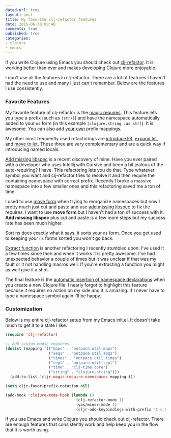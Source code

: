 ```yaml
---
dated-url: true
layout: post
title: My favorite clj-refactor features
date: 2015-06-30 08:40
comments: true
published: true
categories:
- clojure
- emacs
---
```


If you write Clojure using Emacs you should check out [clj-refactor](https://github.com/clojure-emacs/clj-refactor.el).
It is working better than ever and makes developing Clojure more enjoyable.

I don't use all the features in clj-refactor.
There are a lot of features I haven't had the need to use and many I just can't remember.
Below are the features I use consistently.

### Favorite Features

My favorite feature of clj-refactor is the [magic requires](/blog/2015/06/18/emacs-automatically-require-common-namespaces/).
This feature lets you type a prefix (such as `(str/)`) and have the namespace automatically added to your `ns` form (in this example `[clojure.string :as str]`).
It is awesome.
You can also add [your own](/blog/2015/06/18/emacs-automatically-require-common-namespaces/) prefix mappings.

My other most frequently used refactorings are [introduce let](https://github.com/clojure-emacs/clj-refactor.el/wiki/cljr-introduce-let), [expand let](https://github.com/clojure-emacs/clj-refactor.el/wiki/cljr-expand-let), and [move to let](https://github.com/clojure-emacs/clj-refactor.el/wiki/cljr-move-to-let).
These three are very complementary and are a quick way if introducing named locals.

[Add missing libspec](https://github.com/clojure-emacs/clj-refactor.el/wiki/cljr-add-missing-libspec) is a recent discovery of mine.
Have you ever paired with a developer who uses Intellij with Cursive and been a bit jealous of the auto-requiring?
I have.
This refactoring lets you do that.
Type whatever symbol you want and clj-refactor tries to resolve it and then require the containing namespace with correct prefix.
Recently I broke a massive namespace into a few smaller ones and this refactoring saved me a ton of time.

I used to use [move form](https://github.com/clojure-emacs/clj-refactor.el/wiki/cljr-move-form) when trying to reorganize namespaces but now I pretty much just cut and paste and use [add missing libspec](https://github.com/clojure-emacs/clj-refactor.el/wiki/cljr-add-missing-libspec) to fix the requires.
I want to use __move form__ but I haven't had a ton of success with it. __Add missing libspec__ plus cut and paste is a few more steps but my success rate has been much higher.

[Sort ns](https://github.com/clojure-emacs/clj-refactor.el/wiki/cljr-sort-ns) does exactly what it says, it sorts your `ns` form.
Once you get used to keeping your `ns` forms sorted you won't go back.

[Extract function](https://github.com/clojure-emacs/clj-refactor.el/wiki/cljr-extract-function) is another refactoring I recently stumbled upon.
I've used it a few times since then and when it works it is pretty awesome.
I've had unexpected behavior a couple of times but it was unclear if that was my fault or it not handling macros well.
If you're extracting a function you might as well give it a shot.

The final feature is the [automatic insertion of namespace declarations](https://github.com/clojure-emacs/clj-refactor.el/wiki#automatic-insertion-of-namespace-declaration) when you create a new Clojure file.
I nearly forgot to highlight this feature because it requires no action on my side and it is amazing.
If I never have to type a namespace symbol again I'll be happy.

### Customization

Below is my entire clj-refactor setup from my Emacs init.el.
It doesn't take much to get it to a state I like.

```lisp
(require 'clj-refactor)

;; Add custom magic requires.
(dolist (mapping '(("maps" . "outpace.util.maps")
                   ("seqs" . "outpace.util.seqs")
                   ("times" . "outpace.util.times")
                   ("repl" . "outpace.util.repl")
                   ("time" . "clj-time.core")
                   ("string" . "clojure.string")))
  (add-to-list 'cljr-magic-require-namespaces mapping t))

(setq cljr-favor-prefix-notation nil)

(add-hook 'clojure-mode-hook (lambda ()
                               (clj-refactor-mode 1)
                               (yas/minor-mode 1)
                               (cljr-add-keybindings-with-prefix "C-c C-x")))
```

If you use Emacs and write Clojure you should check out clj-refactor.
There are enough features that consistently work and help keep you in the flow that it is worth using.